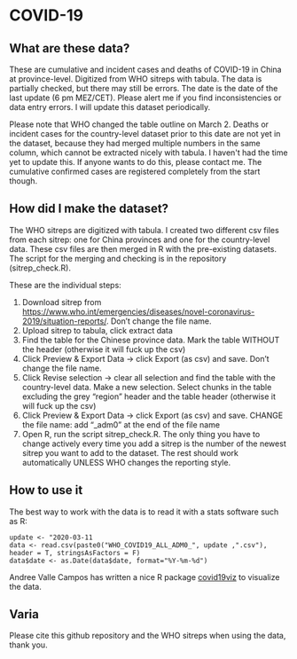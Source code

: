 # COVID-19

## What are these data?
These are cumulative and incident cases and deaths of COVID-19 in China at province-level. Digitized from WHO sitreps with tabula. The data is partially checked, but there may still be errors. The date is the date of the last update (6 pm MEZ/CET). Please alert me if you find inconsistencies or data entry errors. I will update this dataset periodically. 

Please note that WHO changed the table outline on March 2. Deaths or incident cases for the country-level dataset prior to this date are not yet in the dataset, because they had merged multiple numbers in the same column, which cannot be extracted nicely with tabula. I haven't had the time yet to update this. If anyone wants to do this, please contact me. The cumulative confirmed cases are registered completely from the start though. 


## How did I make the dataset?
The WHO sitreps are digitized with tabula. I created two different csv files from each sitrep: one for China provinces and one for the country-level data. These csv files are then merged in R with the pre-existing datasets. The script for the merging and checking is in the repository (sitrep_check.R).

These are the individual steps:
1.	Download sitrep from https://www.who.int/emergencies/diseases/novel-coronavirus-2019/situation-reports/. Don’t change the file name.
2.	Upload sitrep to tabula, click extract data
3.	Find the table for the Chinese province data. Mark the table WITHOUT the header (otherwise it will fuck up the csv)
4.	Click Preview & Export Data -> click Export (as csv) and save. Don’t change the file name. 
5.	Click Revise selection -> clear all selection and find the table with the country-level data. Make a new selection. Select chunks in the table excluding the grey “region” header and the table header (otherwise it will fuck up the csv)
6.	Click Preview & Export Data -> click Export (as csv) and save. CHANGE the file name: add “_adm0” at the end of the file name
7.	Open R, run the script sitrep_check.R. The only thing you have to change actively every time you add a sitrep is the number of the newest sitrep you want to add to the dataset. The rest should work automatically UNLESS WHO changes the reporting style. 


## How to use it
The best way to work with the data is to read it with a stats software such as R:
```
update <- "2020-03-11
data <- read.csv(paste0("WHO_COVID19_ALL_ADM0_", update ,".csv"), header = T, stringsAsFactors = F)
data$date <- as.Date(data$date, format="%Y-%m-%d")
```

Andree Valle Campos has written a nice R package [covid19viz](https://github.com/avallecam/covid19viz) to visualize the data.


## Varia
Please cite this github repository and the WHO sitreps when using the data, thank you.  
